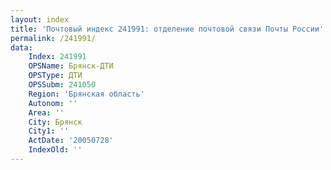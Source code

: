 ```yaml
---
layout: index
title: 'Почтовый индекс 241991: отделение почтовой связи Почты России'
permalink: /241991/
data:
    Index: 241991
    OPSName: Брянск-ДТИ
    OPSType: ДТИ
    OPSSubm: 241050
    Region: 'Брянская область'
    Autonom: ''
    Area: ''
    City: Брянск
    City1: ''
    ActDate: '20050728'
    IndexOld: ''
---
```

